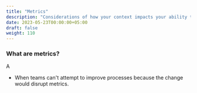 ```yaml
---
title: "Metrics"
description: "Considerations of how your context impacts your ability to gain value from metrics"
date: 2023-05-23T00:00:00+05:00
draft: false
weight: 110
---
```


### What are metrics?
A

* When teams can't attempt to improve processes because the change would disrupt metrics.